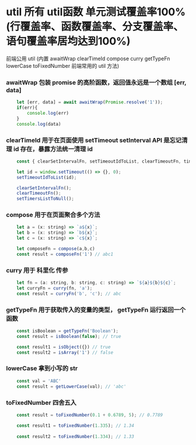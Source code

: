 # util 所有 util函数 单元测试覆盖率100% (行覆盖率、函数覆盖率、分支覆盖率、语句覆盖率居均达到100%) 

前端公用 util (内置 awaitWrap clearTimeId compose curry getTypeFn lowerCase toFixedNumber 前端常用的 util 方法)

### awaitWrap 包装 promise 的高阶函数，返回值永远是一个数组 [err, data]
```javascript
    let [err, data] = await awaitWrap(Promise.resolve('1'));
    if(err){
        console.log(err)
    }
    console.log(data)
```

### clearTimeId 用于在页面使用 setTimeout setInterval API 是忘记清理 id 存在，暴露方法统一清理 id
```javascript
    const { clearSetIntervalFn, setTimeoutIdToList, clearTimeoutFn, timersArr, setTimersListToNull } = clearTimeId();

    let id = window.setTimeout(() => {}, 0);
    setTimeoutIdToList(id);

    clearSetIntervalFn();
    clearTimeoutFn();
    setTimersListToNull();
```

### compose 用于在页面聚合多个方法
```javascript
    let a = (x: string) => `a${x}`;
    let b = (x: string) => `b${x}`;
    let c = (x: string) => `c${x}`;

    let composeFn = compose(a,b,c)
    const result = composeFn('1') // abc1
```

### curry 用于 科里化 传参
```javascript
    let fn = (a: string, b: string, c: string) => `${a}${b}${c}`;
    let curryFn = curry(fn, 'a');
    const result = curryFn('b', 'c'); // abc
```

### getTypeFn 用于获取传入的变量的类型， getTypeFn 运行返回一个函数
```javascript
    const isBoolean = getTypeFn('Boolean');
    const result = isBoolean(false); // true

    const result1 = isObject({}) // true
    const result2 = isArray('1') // false
```

### lowerCase 拿到小写的 str
```javascript
    const val = 'ABC'
    const result = getLowerCase(val); // 'abc'
```

### toFixedNumber 四舍五入
```javascript
    const result = toFixedNumber(0.1 + 0.6789, 5); // 0.7789

    const result1 = toFixedNumber(1.335); // 1.34
    
    const result2 = toFixedNumber(1.334); // 1.33
```